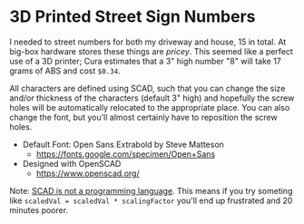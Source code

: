 # 3D Printed Street Sign Numbers

I needed to street numbers for both my driveway and house, 15 in
total. At big-box hardware stores these things are _pricey_. This
seemed like a perfect use of a 3D printer; Cura estimates that a 3"
high number "8" will take 17 grams of ABS and cost `$0.34`.

All characters are defined using SCAD, such that you can change the
size and/or thickness of the characters (default 3" high) and
hopefully the screw holes will be automatically relocated to the
appropriate place. You can also change the font, but you'll almost
certainly have to reposition the screw holes.

* Default Font: Open Sans Extrabold by Steve Matteson
  * https://fonts.google.com/specimen/Open+Sans
* Designed with OpenSCAD
  * https://www.openscad.org/

Note: [SCAD is not a programming language][NoProg]. This means if you
try someting like `scaledVal = scaledVal * scalingFactor` you'll end
up frustrated and 20 minutes poorer.

[NoProg]: http://forum.openscad.org/A-A-1-td11385.html
